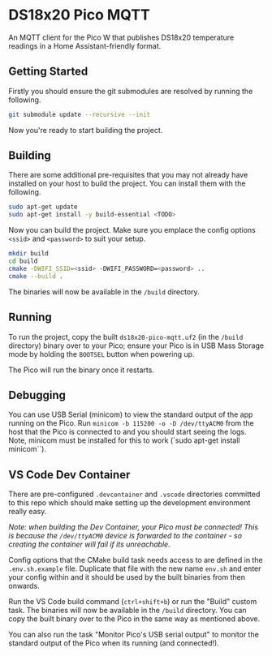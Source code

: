 # DS18x20 Pico MQTT

An MQTT client for the Pico W that publishes DS18x20 temperature
readings in a Home Assistant-friendly format.

## Getting Started

Firstly you should ensure the git submodules are resolved by running the
following.

```bash
git submodule update --recursive --init
```

Now you're ready to start building the project.

## Building

There are some additional pre-requisites that you may not already have installed
on your host to build the project. You can install them with the following.

```bash
sudo apt-get update
sudo apt-get install -y build-essential <TODO>
```

Now you can build the project. Make sure you emplace the config options
`<ssid>` and `<password>` to suit your setup.

```bash
mkdir build
cd build
cmake -DWIFI_SSID=<ssid> -DWIFI_PASSWORD=<password> ..
cmake --build .
```

The binaries will now be available in the `/build` directory.

## Running

To run the project, copy the built `ds18x20-pico-mqtt.uf2` (in the `/build` directory)
binary over to your Pico; ensure your Pico is in USB Mass Storage mode by holding the
`BOOTSEL` button when powering up.

The Pico will run the binary once it restarts. 

## Debugging

You can use USB Serial (minicom) to view the standard output of the app
running on the Pico. Run `minicom -b 115200 -o -D /dev/ttyACM0` from the
host that the Pico is connected to and you should start seeing the logs.
Note, minicom must be installed for this to work
(`sudo apt-get install minicom``). 

## VS Code Dev Container

There are pre-configured `.devcontainer` and `.vscode` directories committed to
this repo which should make setting up the development environment really easy.

_Note: when building the Dev Container, your Pico must be connected! This is because
the `/dev/ttyACM0` device is forwarded to the container - so creating the container
will fail if its unreachable._

Config options that the CMake build task needs access to are defined in the
`.env.sh.example` file. Duplicate that file with the new name `env.sh` and enter
your config within and it should be used by the built binaries from then onwards.

Run the VS Code build command (`ctrl+shift+b`) or run the "Build" custom task.
The binaries will now be available in the `/build` directory. You can copy
the built binary over to the Pico in the same way as mentioned above.

You can also run the task "Monitor Pico's USB serial output" to monitor the
standard output of the Pico when its running (and connected!).
